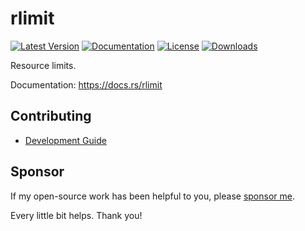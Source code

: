 # rlimit

[![Latest Version]][crates.io]
[![Documentation]][docs.rs] 
[![License]](LICENSE)
[![Downloads]][downloads]

Resource limits.

[crates.io]: https://crates.io/crates/rlimit
[Latest Version]: https://img.shields.io/crates/v/rlimit.svg
[Documentation]: https://docs.rs/rlimit/badge.svg
[docs.rs]: https://docs.rs/rlimit
[License]: https://img.shields.io/crates/l/rlimit.svg
[downloads]: https://img.shields.io/crates/d/rlimit

Documentation: <https://docs.rs/rlimit>

## Contributing

+ [Development Guide](./CONTRIBUTING.md)

## Sponsor

If my open-source work has been helpful to you, please [sponsor me](https://github.com/Nugine#sponsor).

Every little bit helps. Thank you!

